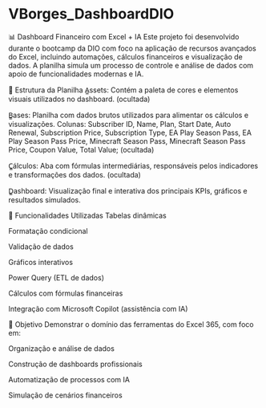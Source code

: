 # VBorges_DashboardDIO

📊 Dashboard Financeiro com Excel + IA
Este projeto foi desenvolvido durante o bootcamp da DIO com foco na aplicação de recursos avançados do Excel, incluindo automações, cálculos financeiros e visualização de dados. A planilha simula um processo de controle e análise de dados com apoio de funcionalidades modernas e IA.

📁 Estrutura da Planilha
A̳ssets: Contém a paleta de cores e elementos visuais utilizados no dashboard. (ocultada)

B̳ases: Planilha com dados brutos utilizados para alimentar os cálculos e visualizações.
Colunas: Subscriber ID, Name, Plan, Start Date, Auto Renewal, Subscription Price, Subscription Type, EA Play Season Pass, EA Play Season Pass Price, Minecraft Season Pass, Minecraft Season Pass Price, Coupon Value, Total Value; (ocultada)

C̳álculos: Aba com fórmulas intermediárias, responsáveis pelos indicadores e transformações dos dados. (ocultada)

D̳ashboard: Visualização final e interativa dos principais KPIs, gráficos e resultados simulados.

🧠 Funcionalidades Utilizadas
Tabelas dinâmicas

Formatação condicional

Validação de dados

Gráficos interativos

Power Query (ETL de dados)

Cálculos com fórmulas financeiras

Integração com Microsoft Copilot (assistência com IA)

🎯 Objetivo
Demonstrar o domínio das ferramentas do Excel 365, com foco em:

Organização e análise de dados

Construção de dashboards profissionais

Automatização de processos com IA

Simulação de cenários financeiros
